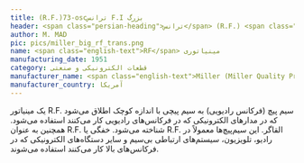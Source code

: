 ```yaml
---
title: (R.F.)73-oscترانس F.I بزرگ
header: <span class="persian-heading">ترانس</span> (R.F.) <span class="persian-heading">بزرگ</span> 73-OSC
author: M. MAD
pic: pics/miller_big_rf_trans.png
name: <span class="english-text">RF</span> مینیاتوری
manufacturing_date: 1951
category: قطعات الکترونیکی و صنعتی
manufacturer_name: <span class="english-text">Miller (Miller Quality Product)</span>
manufacturer_country: آمریکا
---
```

<p>
یک مینیاتور
<span class="english-text">R.F.</span>
سیم پیچ (فرکانس رادیویی) به سیم پیچی با اندازه کوچک اطلاق می‌شود که در مدارهای
الکترونیکی که در فرکانس‌های رادیویی کار می‌کنند استفاده می‌شود. همچنین به عنوان
<span class="english-text">R.F.</span>
شناخته می‌شود. خفگی یا
<span class="english-text">R.F.</span>
القاگر. این سیم‌پیچ‌ها معمولاً در رادیو، تلویزیون، سیستم‌های ارتباطی بی‌سیم و
سایر دستگاه‌های الکترونیکی که در فرکانس‌های بالا کار می‌کنند استفاده می‌شوند.
</p>
